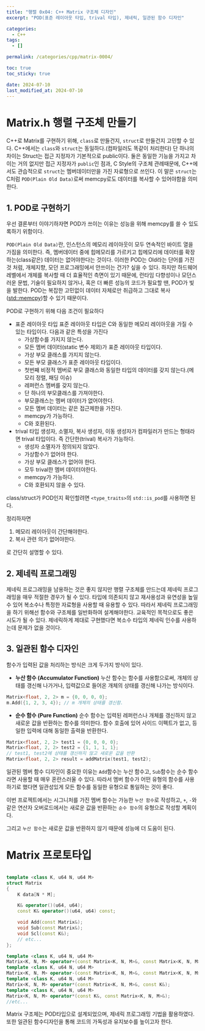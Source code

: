 ```yaml
---
title: "행렬 0x04: C++ Matrix 구조체 디자인"
excerpt: "POD(표준 레이아웃 타입, trival 타입), 제네릭, 일관된 함수 디자인"

categories:
  - C++
tags:
  - []

permalink: /categories/cpp/matrix-0004/

toc: true
toc_sticky: true

date: 2024-07-10
last_modified_at: 2024-07-10
---
```


# Matrix.h 행렬 구조체 만들기
C++로 Matrix를 구현하기 위해, ```class```로 만들건지, ```struct```로 만들건지 고민할 수 있다. C++에서는 ```class```와 ```struct```는 동일하다.(컴파일러도 똑같이 처리한다) 단 하나의 차이는 Struct는 접근 지정자가 기본적으로 public이다. 둘은 동일한 기능을 가지고 차이는 거의 없지만 접근 지정자가 ```public```인 점과, C Style의 구조체 관례때문에, C++에서도 관습적으로 ```struct```는 멤버데이터만을 가진 자료형으로 쓰인다. 이 말은 ```struct```는 C처럼 ```POD(Plain Old Data)```로써 memcpy로도 데이터를 복사할 수 있어야함을 의미한다. 

## 1. POD로 구현하기
우선 결론부터 이야기하자면 POD가 쓰이는 이유는 성능을 위해 memcpy를 쓸 수 있도록하기 위함이다.

```POD(Plain Old Data)```란, 인스턴스의 메모리 레이아웃이 모두 연속적인 바이트 열을 가짐을 의미한다. 즉, 멤버데이터 중에 힙메모리를 가르키고 힙메모리에 데이터를 확장하는(class같은) 데이터는 없어야한다는 것이다. 이러한 POD는 Old라는 단어를 가진 것 처럼, 개체지향, 모던 프로그래밍에서 안쓰이는 건가? 싶을 수 있다. 하지만 하드웨어 레벨에서 개체를 복사할 때 더 효율적인 측면이 있기 때문에, 런타임 다향성이나 모던스러운 문법, 기술이 필요하지 않거나, 혹은 더 빠른 성능의 코드가 필요할 땐, POD가 빛을 발한다. POD는 복잡한 고민없이 데이터 자체로만 취급하고 그대로 복사([std::memcpy](https://en.cppreference.com/w/cpp/string/byte/memcpy))할 수 있기 때문이다.

POD로 구현하기 위해 다음 조건이 필요하다
- 표준 레이아웃 타입
표준 레이아웃 타입은 C와 동일한 메모리 레이아웃을 가질 수 있는 타입이다. 다음과 같은 특성을 가진다
  - 가상함수를 가지지 않는다.
  - 모든 멤버 데이터(static 변수 제외)가 표준 레이아웃 타입이다.
  - 가상 부모 클래스를 가지지 않는다.
  - 모든 부모 클래스가 표준 레이아웃 타입이다.
  - 첫번째 비정적 멤버로 부모 클래스와 동일한 타입의 데이터를 갖지 않는다.(메모리 정렬, 패딩 이슈)
  - 레퍼런스 멤버를 갖지 않는다.
  - 단 하나의 부모클래스를 가져야한다.
  - 부모클래스는 멤버 데이터가 없어야한다.
  - 모든 멤버 데이터는 같은 접근제한을 가진다.
  - memcpy가 가능하다.
  - C와 호환된다.
- trival 타입
생성자, 소멸자, 복사 생성자, 이동 생성자가 컴파일러가 만드는 형태라면 trival 타입이다. 즉 간단한(trival) 복사가 가능하다.
  - 생성자 소멸자가 정의되지 않았다.
  - 가상함수가 없어야 한다.
  - 가상 부모 클래스가 없어야 한다.
  - 모두 trival한 멤버 데이터야한다.
  - memcpy가 가능하다.
  - C와 호환되지 않을 수 있다.

class/struct가 POD인지 확인할려면 ```<type_traits>```의 ```std::is_pod```를 사용하면 된다.

정리하자면
1. 메모리 레이아웃이 간단해야한다.
2. 복사 관련 의가 없어야한다.

로 간단히 설명할 수 있다.

## 2. 제네릭 프로그래밍
제네릭 프로그래밍을 남용하는 것은 좋지 않지만 행렬 구조체를 만드는데 제네릭 프로그래밍을 매우 적절한 경우가 될 수 있다. 타입에 의존되지 않고 재사용성과 유연성을 높일 수 있어 복소수나 특정한 자료형을 사용할 때 유용할 수 있다. 따라서 제네릭 프로그래밍을 하기 위해선 함수와 구조체를 일반화하여 설계해야한다. 교육적인 목적으로도 좋은 시도가 될 수 있다. 제네릭하게 제대로 구현했다면 복소수 타입의 제네릭 인수를 사용하는데 문제가 없을 것이다.

## 3. 일관된 함수 디자인
함수가 입력된 값을 처리하는 방식은 크게 두가지 방식이 있다.

- **누산 함수 (Accumulator Function)**
누산 함수는 함수를 사용함으로써, 개체의 상태를 갱신해 나가거나, 입력값으로 들어온 개체의 상태를 갱신해 나가는 방식이다.
```cpp
Matrix<float, 2, 2> m = {0, 0, 0, 0};
m.Add({1, 2, 3, 4}); // m 개체의 상태를 갱신함.
```

- **순수 함수 (Pure Function)**
순수 함수는 입력된 레퍼런스나 개체를 갱신하지 않고 새로운 값을 반환하는 함수를 의미한다. 함수 호출에 있어 사이드 이펙트가 없고, 등일한 입력에 대해 동일한 출력을 반환한다.
```cpp
Matrix<float, 2, 2> test1 = {0, 0, 0, 0};
Matrix<float, 2, 2> test2 = {1, 1, 1, 1};
// test1, test2에 상태를 갱신하지 않고 새로운 값을 반환
Matrix<float, 2, 2> result = addMatrix(test1, test2);
```

일관된 멤버 함수 디자인이 중요한 이유는 ```Add```함수는 누산 함수고, ```Sub```함수는 순수 함수라면 사용할 때 매우 혼란스러울 수 있다. 따라서 멤버 함수가 어떤 유형의 함수를 사용하기로 했다면 일관성있게 모든 함수를 동일한 유형으로 통일하는 것이 좋다.

이번 프로젝트에서는 시그니처를 가진 멤버 함수는 가능한 ```누산 함수```로 작성하고, ```+```, ```-```와 같은 연산자 오버로드에서는 새로운 값을 반환하는 ```순수 함수```의 유형으로 작성할 계획이다.

그리고 ```누산 함수```는 새로운 값을 반환하지 않기 때문에 성능에 더 도움이 된다.

# Matrix 프로토타입
```cpp

template <class K, u64 N, u64 M>
struct Matrix
{
    K data[N * M];

    K& operator()(u64, u64);
    const K& operator()(u64, u64) const;

    void Add(const Matrix&);
    void Sub(const Matrix&);
    void Scl(const K&);
    // etc...
};

template <class K, u64 N, u64 M>
Matrix<K, N, M> operator+(const Matrix<K, N, M>&, const Matrix<K, N, M>&);
template <class K, u64 N, u64 M>
Matrix<K, N, M> operator-(const Matrix<K, N, M>&, const Matrix<K, N, M>&);
template <class K, u64 N, u64 M>
Matrix<K, N, M> operator*(const Matrix<K, N, M>&, const K&);
template <class K, u64 N, u64 M>
Matrix<K, N, M> operator*(const K&, const Matrix<K, N, M>&);
//etc...
```
Matrix 구조체는 POD타입으로 설계되었으며, 제네릭 프로그래밍 기법을 활용하였다. 또한 일관된 함수디자인을 통해 코드의 가독성과 유지보수를 높이고자 한다.